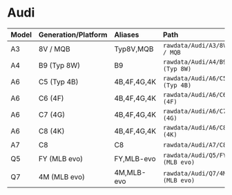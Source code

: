 # Audi

| Model | Generation/Platform | Aliases | Path |
|:----- |:--------------------|:------- |:---- |
| A3 | 8V / MQB | Typ8V,MQB | `rawdata/Audi/A3/8V / MQB` |
| A4 | B9 (Typ 8W) | B9 | `rawdata/Audi/A4/B9 (Typ 8W)` |
| A6 | C5 (Typ 4B) | 4B,4F,4G,4K | `rawdata/Audi/A6/C5 (Typ 4B)` |
| A6 | C6 (4F) | 4B,4F,4G,4K | `rawdata/Audi/A6/C6 (4F)` |
| A6 | C7 (4G) | 4B,4F,4G,4K | `rawdata/Audi/A6/C7 (4G)` |
| A6 | C8 (4K) | 4B,4F,4G,4K | `rawdata/Audi/A6/C8 (4K)` |
| A7 | C8 | C8 | `rawdata/Audi/A7/C8` |
| Q5 | FY (MLB evo) | FY,MLB-evo | `rawdata/Audi/Q5/FY (MLB evo)` |
| Q7 | 4M (MLB evo) | 4M,MLB-evo | `rawdata/Audi/Q7/4M (MLB evo)` |
